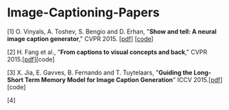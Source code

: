 # Image-Captioning-Papers
[1] O. Vinyals, A. Toshev, S. Bengio and D. Erhan, "**Show and tell: A neural image caption generator**," CVPR 2015.  [[pdf](https://www.cv-foundation.org/openaccess/content_cvpr_2015/papers/Vinyals_Show_and_Tell_2015_CVPR_paper.pdf)] [[code](https://github.com/tensorflow/models/tree/master/research/im2txt)]

[2] H. Fang et al., "**From captions to visual concepts and back**," CVPR 2015.[[pdf]](https://arxiv.org/pdf/1411.4952v3.pdf)[code]

[3] X. Jia, E. Gavves, B. Fernando and T. Tuytelaars, "**Guiding the Long-Short Term Memory Model for Image Caption Generation**" ICCV  2015.[\[pdf\]](https://ieeexplore.ieee.org/stamp/stamp.jsp?tp=&arnumber=7410634)[code]

[4]


